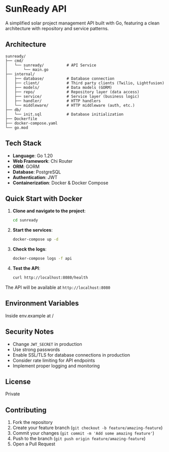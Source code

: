 # SunReady API

A simplified solar project management API built with Go, featuring a clean architecture with repository and service patterns.

## Architecture

```
sunready/
├── cmd/
│   └── sunready/          # API Service
│       └── main.go
├── internal/
│   ├── database/          # Database connection
│   ├── client/            # Third party clients (Twilio, Lightfusion)
│   ├── models/            # Data models (GORM)
│   ├── repo/              # Repository layer (data access)
│   ├── service/           # Service layer (business logic)
│   ├── handler/           # HTTP handlers
│   └── middleware/        # HTTP middleware (auth, etc.)
├── db/
│   └── init.sql           # Database initialization
├── Dockerfile
├── docker-compose.yaml
└── go.mod
```

## Tech Stack

- **Language**: Go 1.20
- **Web Framework**: Chi Router
- **ORM**: GORM
- **Database**: PostgreSQL
- **Authentication**: JWT
- **Containerization**: Docker & Docker Compose


## Quick Start with Docker

1. **Clone and navigate to the project**:
   ```bash
   cd sunready
   ```

2. **Start the services**:
   ```bash
   docker-compose up -d
   ```

3. **Check the logs**:
   ```bash
   docker-compose logs -f api
   ```

4. **Test the API**:
   ```bash
   curl http://localhost:8080/health
   ```

The API will be available at `http://localhost:8080`


## Environment Variables
Inside env.example at /

## Security Notes

- Change `JWT_SECRET` in production
- Use strong passwords
- Enable SSL/TLS for database connections in production
- Consider rate limiting for API endpoints
- Implement proper logging and monitoring

## License
Private

## Contributing

1. Fork the repository
2. Create your feature branch (`git checkout -b feature/amazing-feature`)
3. Commit your changes (`git commit -m 'Add some amazing feature'`)
4. Push to the branch (`git push origin feature/amazing-feature`)
5. Open a Pull Request

